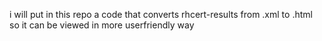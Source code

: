 i will put in this repo a code that converts rhcert-results from .xml to .html so it can be viewed in more userfriendly way
